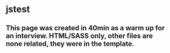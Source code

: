# jstest

## This page was created in 40min as a warm up for an interview. HTML/SASS only, other files are none related, they were in the template.
